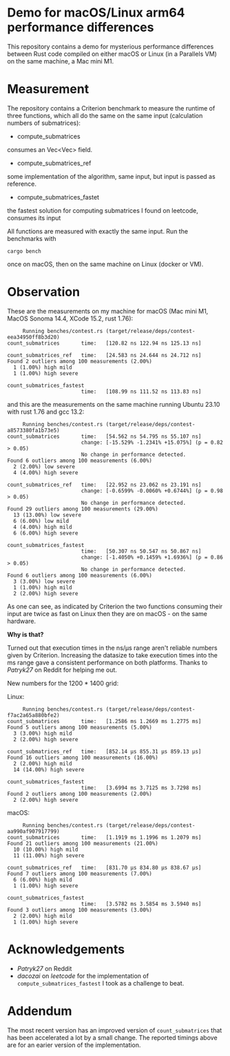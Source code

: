 # Demo for macOS/Linux arm64 performance differences

This repository contains a demo for mysterious performance differences between Rust code
compiled on either macOS or Linux (in a Parallels VM) on the same machine, a Mac mini M1.

# Measurement

The repository contains a Criterion benchmark to measure the runtime of three functions, which
all do the same on the same input (calculation numbers of submatrices):

- compute_submatrices 

consumes an Vec<Vec<i32>> field.

- compute_submatrices_ref

some implementation of the algorithm, same input, but input is passed as reference.

- compute_submatrices_fastet

the fastest solution for computing submatrices I found on leetcode, consumes its input

All functions are measured with exactly the same input. Run the benchmarks with

```
cargo bench
```

once on macOS, then on the same machine on Linux (docker or VM).

# Observation

These are the measurements on my machine for macOS (Mac mini M1, MacOS Sonoma 14.4, XCode 15.2, rust 1.76):

```
     Running benches/contest.rs (target/release/deps/contest-eea34950ff8b3d20)
count_submatrices       time:   [120.82 ns 122.94 ns 125.13 ns]

count_submatrices_ref   time:   [24.583 ns 24.644 ns 24.712 ns]
Found 2 outliers among 100 measurements (2.00%)
  1 (1.00%) high mild
  1 (1.00%) high severe

count_submatrices_fastest
                        time:   [108.99 ns 111.52 ns 113.83 ns]
```

and this are the measurements on the same machine running Ubuntu 23.10 with rust 1.76 and gcc 13.2:
```
     Running benches/contest.rs (target/release/deps/contest-a8573380fa1b73e5)
count_submatrices       time:   [54.562 ns 54.795 ns 55.107 ns]
                        change: [-15.529% -1.2341% +15.075%] (p = 0.82 > 0.05)
                        No change in performance detected.
Found 6 outliers among 100 measurements (6.00%)
  2 (2.00%) low severe
  4 (4.00%) high severe

count_submatrices_ref   time:   [22.952 ns 23.062 ns 23.191 ns]
                        change: [-0.6599% -0.0060% +0.6744%] (p = 0.98 > 0.05)
                        No change in performance detected.
Found 29 outliers among 100 measurements (29.00%)
  13 (13.00%) low severe
  6 (6.00%) low mild
  4 (4.00%) high mild
  6 (6.00%) high severe

count_submatrices_fastest
                        time:   [50.307 ns 50.547 ns 50.867 ns]
                        change: [-1.4050% +0.1459% +1.6936%] (p = 0.86 > 0.05)
                        No change in performance detected.
Found 6 outliers among 100 measurements (6.00%)
  3 (3.00%) low severe
  1 (1.00%) high mild
  2 (2.00%) high severe
```

As one can see, as indicated by Criterion the two functions
consuming their input are twice as fast on Linux then they are on macOS - on
the same hardware.

**Why is that?**

Turned out that execution times in the ns/µs range aren't reliable numbers given
by Criterion. Increasing the datasize to take execution times into the ms
range gave a consistent performance on both platforms. Thanks to *Patryk27* on Reddit 
for helping me out.

New numbers for the 1200 * 1400 grid:

Linux:

```
     Running benches/contest.rs (target/release/deps/contest-f7ac2a65a880bfe2)
count_submatrices       time:   [1.2586 ms 1.2669 ms 1.2775 ms]
Found 5 outliers among 100 measurements (5.00%)
  3 (3.00%) high mild
  2 (2.00%) high severe

count_submatrices_ref   time:   [852.14 µs 855.31 µs 859.13 µs]
Found 16 outliers among 100 measurements (16.00%)
  2 (2.00%) high mild
  14 (14.00%) high severe

count_submatrices_fastest
                        time:   [3.6994 ms 3.7125 ms 3.7298 ms]
Found 2 outliers among 100 measurements (2.00%)
  2 (2.00%) high severe
```

macOS:
```
     Running benches/contest.rs (target/release/deps/contest-aa990af907917799)
count_submatrices       time:   [1.1919 ms 1.1996 ms 1.2079 ms]
Found 21 outliers among 100 measurements (21.00%)
  10 (10.00%) high mild
  11 (11.00%) high severe

count_submatrices_ref   time:   [831.70 µs 834.80 µs 838.67 µs]
Found 7 outliers among 100 measurements (7.00%)
  6 (6.00%) high mild
  1 (1.00%) high severe

count_submatrices_fastest
                        time:   [3.5782 ms 3.5854 ms 3.5940 ms]
Found 3 outliers among 100 measurements (3.00%)
  2 (2.00%) high mild
  1 (1.00%) high severe
```

# Acknowledgements

- *Patryk27* on Reddit
- *dacozai* on *leetcode* for the implementation of `compute_submatrices_fastest` 
I took as a challenge to beat.

# Addendum

The most recent version has an improved version of `count_submatrices` that has
been accelerated a lot by a small change. The reported timings above are for an 
earier version of the implementation.
